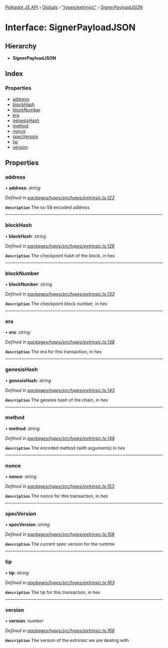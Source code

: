 [Polkadot JS API](../README.md) › [Globals](../globals.md) › ["types/extrinsic"](../modules/_types_extrinsic_.md) › [SignerPayloadJSON](_types_extrinsic_.signerpayloadjson.md)

# Interface: SignerPayloadJSON

## Hierarchy

* **SignerPayloadJSON**

## Index

### Properties

* [address](_types_extrinsic_.signerpayloadjson.md#address)
* [blockHash](_types_extrinsic_.signerpayloadjson.md#blockhash)
* [blockNumber](_types_extrinsic_.signerpayloadjson.md#blocknumber)
* [era](_types_extrinsic_.signerpayloadjson.md#era)
* [genesisHash](_types_extrinsic_.signerpayloadjson.md#genesishash)
* [method](_types_extrinsic_.signerpayloadjson.md#method)
* [nonce](_types_extrinsic_.signerpayloadjson.md#nonce)
* [specVersion](_types_extrinsic_.signerpayloadjson.md#specversion)
* [tip](_types_extrinsic_.signerpayloadjson.md#tip)
* [version](_types_extrinsic_.signerpayloadjson.md#version)

## Properties

###  address

• **address**: *string*

*Defined in [packages/types/src/types/extrinsic.ts:123](https://github.com/polkadot-js/api/blob/bdd1e4c917/packages/types/src/types/extrinsic.ts#L123)*

**`description`** The ss-58 encoded address

___

###  blockHash

• **blockHash**: *string*

*Defined in [packages/types/src/types/extrinsic.ts:128](https://github.com/polkadot-js/api/blob/bdd1e4c917/packages/types/src/types/extrinsic.ts#L128)*

**`description`** The checkpoint hash of the block, in hex

___

###  blockNumber

• **blockNumber**: *string*

*Defined in [packages/types/src/types/extrinsic.ts:133](https://github.com/polkadot-js/api/blob/bdd1e4c917/packages/types/src/types/extrinsic.ts#L133)*

**`description`** The checkpoint block number, in hex

___

###  era

• **era**: *string*

*Defined in [packages/types/src/types/extrinsic.ts:138](https://github.com/polkadot-js/api/blob/bdd1e4c917/packages/types/src/types/extrinsic.ts#L138)*

**`description`** The era for this transaction, in hex

___

###  genesisHash

• **genesisHash**: *string*

*Defined in [packages/types/src/types/extrinsic.ts:143](https://github.com/polkadot-js/api/blob/bdd1e4c917/packages/types/src/types/extrinsic.ts#L143)*

**`description`** The genesis hash of the chain, in hex

___

###  method

• **method**: *string*

*Defined in [packages/types/src/types/extrinsic.ts:148](https://github.com/polkadot-js/api/blob/bdd1e4c917/packages/types/src/types/extrinsic.ts#L148)*

**`description`** The encoded method (with arguments) in hex

___

###  nonce

• **nonce**: *string*

*Defined in [packages/types/src/types/extrinsic.ts:153](https://github.com/polkadot-js/api/blob/bdd1e4c917/packages/types/src/types/extrinsic.ts#L153)*

**`description`** The nonce for this transaction, in hex

___

###  specVersion

• **specVersion**: *string*

*Defined in [packages/types/src/types/extrinsic.ts:158](https://github.com/polkadot-js/api/blob/bdd1e4c917/packages/types/src/types/extrinsic.ts#L158)*

**`description`** The current spec version for  the runtime

___

###  tip

• **tip**: *string*

*Defined in [packages/types/src/types/extrinsic.ts:163](https://github.com/polkadot-js/api/blob/bdd1e4c917/packages/types/src/types/extrinsic.ts#L163)*

**`description`** The tip for this transaction, in hex

___

###  version

• **version**: *number*

*Defined in [packages/types/src/types/extrinsic.ts:168](https://github.com/polkadot-js/api/blob/bdd1e4c917/packages/types/src/types/extrinsic.ts#L168)*

**`description`** The version of the extrinsic we are dealing with

